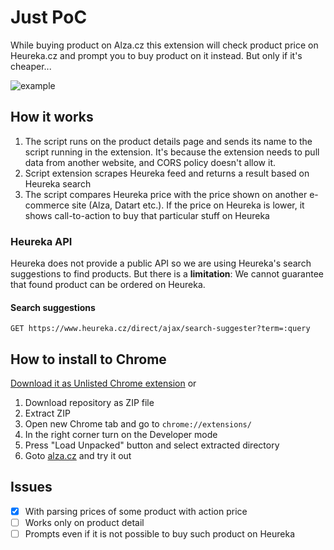 # Just PoC
While buying product on Alza.cz this extension will check product price on Heureka.cz and prompt you to buy product on it instead. But only if it's cheaper...

![example](https://github.com/topmonks/heureka-extension/raw/master/example.png)


## How it works
1. The script runs on the product details page and sends its name to the script running in the extension. It's because the extension needs to pull data from another website, and CORS policy doesn't allow it.
2. Script extension scrapes Heureka feed and returns a result based on Heureka search
3. The script compares Heureka price with the price shown on another e-commerce site (Alza, Datart etc.). If the price on Heureka is lower, it shows call-to-action to buy that particular stuff on Heureka  


### Heureka API
Heureka does not provide a public API so we are using Heureka's search suggestions to find products.
But there is a **limitation**: We cannot guarantee that found product can be ordered on Heureka.

#### Search suggestions
```
GET https://www.heureka.cz/direct/ajax/search-suggester?term=:query
```


## How to install to Chrome
[Download it as Unlisted Chrome extension](https://chrome.google.com/webstore/detail/icpjojolkooiemcfjcdajjmeemmakdnn/)
or

1. Download repository as ZIP file
2. Extract ZIP
3. Open new Chrome tab and go to `chrome://extensions/`
4. In the right corner turn on the Developer mode
5. Press "Load Unpacked" button and select extracted directory
6. Goto [alza.cz](https://alza.cz) and try it out



## Issues
- [x] With parsing prices of some product with action price
- [ ] Works only on product detail
- [ ] Prompts even if it is not possible to buy such product on Heureka
